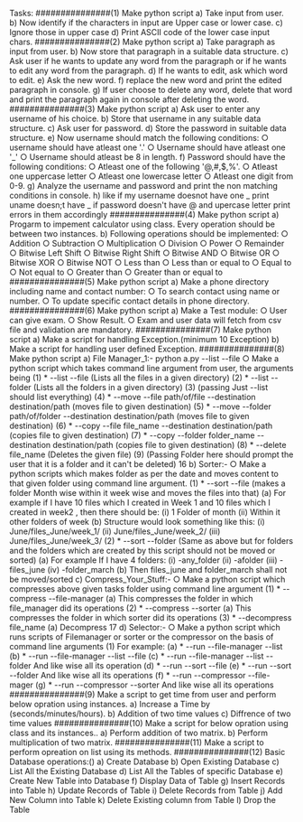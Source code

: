 Tasks:
###############(1) Make python script
a) Take input from user.
b) Now identify if the characters in input are Upper case or lower
case.
c) Ignore those in upper case
d) Print ASCII code of the lower case input chars.
###############(2) Make python script
a) Take paragraph as input from user.
b) Now store that paragraph in a suitable data structure.
c) Ask user if he wants to update any word from the paragraph or
if he wants to edit any word from the paragraph.
d) If he wants to edit, ask which word to edit.
e) Ask the new word.
f) replace the new word and print the edited paragraph in
console.
g) If user choose to delete any word, delete that word and print
the paragraph again in console after deleting the word.
###############(3) Make python script
a) Ask user to enter any username of his choice.
b) Store that username in any suitable data structure.
c) Ask user for password.
d) Store the password in suitable data structure.
e) Now username should match the following conditions:
○ username should have atleast one '.'
○ Username should have atleast one '_'
○ Username should atleast be 8 in length.
f) Password should have the following conditions:
○ Atleast one of the following '@,#,$,%'.
○ Atleast one uppercase letter
○ Atleast one lowercase letter
○ Atleast one digit from 0-9.
g) Analyze the username and password and print the non
matching conditions in console.
h) like if my username doesnot have one _ print uname doesn;t
have _ if password doesn't have @ and upercase letter print
errors in them accordingly
###############(4) Make python script
a) Progarm to impement calculator using class. Every operation
should be between two instances.
b) Following operations should be implemented:
○ Addition
○ Subtraction
○ Multiplication
○ Division
○ Power
○ Remainder
○ Bitwise Left Shift
○ Bitwise Right Shift
○ Bitwise AND
○ Bitwise OR
○ Bitwise XOR
○ Bitwise NOT
○ Less than
○ Less than or equal to
○ Equal to
○ Not equal to
○ Greater than
○ Greater than or equal to
###############(5) Make python script
a) Make a phone directory including name and contact number:
○ To search contact using name or number.
○ To update specific contact details in phone directory.
###############(6) Make python script
a) Make a Test module:
○ User can give exam.
○ Show Result.
○ Exam and user data will fetch from csv file and
validation are mandatory.
###############(7) Make python script
a) Make a script for handling Exception.(minimum 10 Exception)
b) Make a script for handling user defined Exception.
###############(8) Make python script
a) File Manager_1:-
python a.py --list --file
○ Make a python script which takes command line
argument from user, the arguments being
(1) * --list --file (Lists all the files in a given directory)
(2) * --list --folder (Lists all the folders in a given
directory)
(3) (passing Just --list should list everything)
(4) * --move --file path/of/file --destination
destination/path (moves file to given destination)
(5) * --move --folder path/of/folder --destination
destination/path (moves file to given destination)
(6) * --copy --file file_name --destination
destination/path (copies file to given destination)
(7) * --copy --folder folder_name --destination
destination/path (copies file to given destination)
(8) * --delete file_name (Deletes the given file)
(9) (Passing Folder here should prompt the user that
it is a folder and it can't be deleted)
16
b) Sorter:-
○ Make a python scripts which makes folder as per the
date and moves content to that given folder using
command line argument.
(1) * --sort --file (makes a folder Month wise within it
week wise and moves the files into that)
(a) For example if I have 10 files which I
created in Week 1 and 10 files which I
created in week2 , then there should be:
(i) 1 Folder of month
(ii) Within it other folders of week
(b) Structure would look something like this:
(i) June/files_June/week_1/<FILES>
(ii) June/files_June/week_2/<FILES>
(iii) June/files_June/week_3/<FILES>
(2) * --sort --folder (Same as above but for folders
and the folders which are created by this script
should not be moved or sorted)
(a) For example If I have 4 folders:
(i) -any_folder
(ii) -afolder
(iii) -files_june
(iv) -folder_march
(b) Then files_june and folder_march shall
not be moved/sorted
c) Compress_Your_Stuff:-
○ Make a python script which compresses above given
tasks folder using command line argument
(1) * --compress --file-manager
(a) This compresses the folder in which
file_manager did its operations
(2) * --compress --sorter
(a) This compresses the folder in which
sorter did its operations
(3) * --decompress file_name
(a) Decompress
17
d) Selector:-
○ Make a python script which runs scripts of Filemanager
or sorter or the compressor on the basis of command
line arguments
(1) For example:
(a) * --run --file-manager --list
(b) * --run --file-manager --list --file
(c) * --run --file-manager --list --folder
And like wise all its operation
(d) * --run --sort --file
(e) * --run --sort --folder
And like wise all its operations
(f) * --run --compressor --file-mager
(g) * --run --compressor --sorter
And like wise all its operations
###############(9) Make a script to get time from user and perform below opration using
instances.
a) Increase a Time by (seconds/minutes/hours).
b) Addition of two time values
c) Diffrence of two time values
###############(10) Make a script for below opration using class and its instances..
a) Perform addition of two matrix.
b) Perform multiplication of two matrix.
###############(11) Make a script to perform opreation on list using its methods.
###############(12) Basic Database operations:()
a) Create Database
b) Open Existing Database
c) List All the Existing Database
d) List All the Tables of specific Database
e) Create New Table into Database
f) Display Data of Table
g) Insert Records into Table
h) Update Records of Table
i) Delete Records from Table
j) Add New Column into Table
k) Delete Existing column from Table
l) Drop the Table
